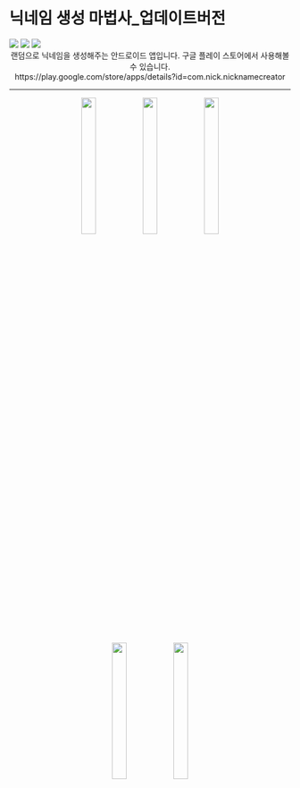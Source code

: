 # 닉네임 생성 마법사_업데이트버전
<div>
  <img src="https://img.shields.io/badge/Android-3DDC84?style=flat-square&logo=Android&logoColor=ffffff"/>
  <img src="https://img.shields.io/badge/Java-333333?style=flat-square&logo=Java&logoColor=000000"/>
  <img src="https://img.shields.io/badge/SQLite-003B57?style=flat-square&logo=SQLite&logoColor=ffffff"/>
</div>


<div align=center>
  랜덤으로 닉네임을 생성해주는 안드로이드 앱입니다. 구글 플레이 스토어에서 사용해볼 수 있습니다.</br>
  https://play.google.com/store/apps/details?id=com.nick.nicknamecreator</br>

**************
  <figure>
      <img src="https://github.com/ChocoPic/NicknameCreator/assets/60088300/b55271cd-45ab-44de-98a7-746b0a7d178c" width="25%">
      <img src="https://github.com/ChocoPic/NicknameCreator/assets/60088300/4a46383b-96ab-4a7b-ba2d-140324f203b9" width="25%">
      <img src="https://github.com/ChocoPic/NicknameCreator/assets/60088300/e33225b5-1377-45fe-8d37-e6327c3ace05" width="25%">
      <img src="https://github.com/ChocoPic/NicknameCreator/assets/60088300/66f43e1d-6cbe-40d1-8320-b48703862ee6" width="25%">
      <img src="https://github.com/ChocoPic/NicknameCreator/assets/60088300/c014e2bb-6934-4617-bd31-e0f0223682da" width="25%">
  </figure>

</div>
